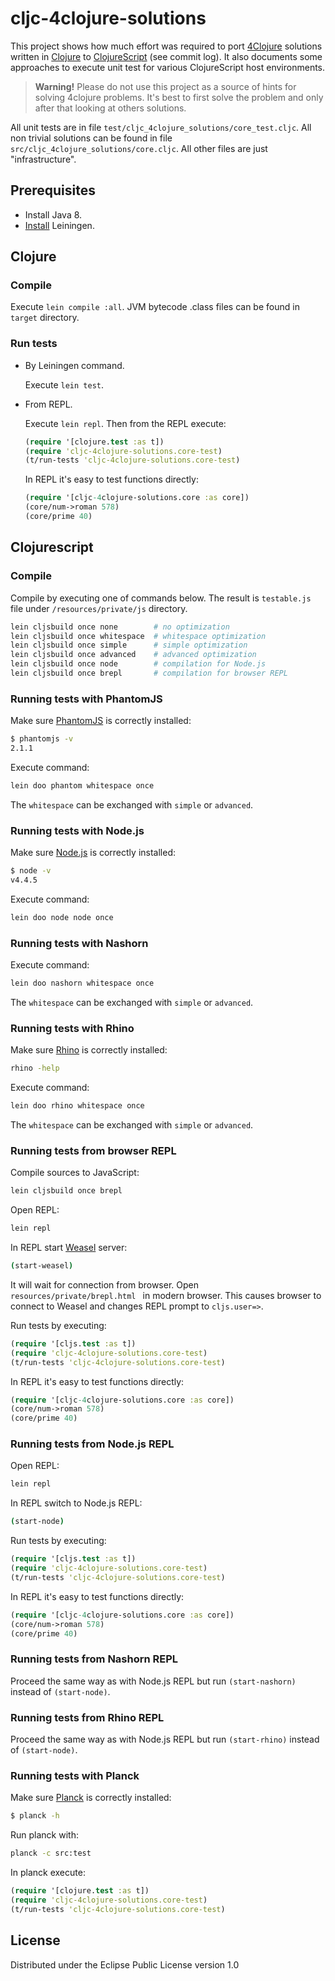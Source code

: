 # cljc-4clojure-solutions

This project shows how much effort was required to port [4Clojure](http://www.4clojure.com) solutions written in [Clojure](http://clojure.org/) to [ClojureScript](https://github.com/clojure/clojurescript) (see commit log). It also documents some approaches to execute unit test for various ClojureScript host environments.

> **Warning!** Please do not use this project as a source of hints for solving 4clojure problems. It's best to first solve the problem and only after that looking at others solutions.

All unit tests are in file `test/cljc_4clojure_solutions/core_test.cljc`. All non trivial solutions can be found in file `src/cljc_4clojure_solutions/core.cljc`. All other files are just "infrastructure".

## Prerequisites

- Install Java 8.
- [Install](http://leiningen.org/#install) Leiningen.

## Clojure

### Compile

Execute `lein compile :all`. JVM bytecode .class files can be found in `target` directory.

### Run tests

- By Leiningen command.

  Execute `lein test`.

- From REPL.

  Execute `lein repl`. Then from the REPL execute:

  ```clojure
  (require '[clojure.test :as t])
  (require 'cljc-4clojure-solutions.core-test)
  (t/run-tests 'cljc-4clojure-solutions.core-test)
  ```

  In REPL it's easy to test functions directly:

  ```clojure
  (require '[cljc-4clojure-solutions.core :as core])
  (core/num->roman 578)
  (core/prime 40)
  ```

## Clojurescript

### Compile

Compile by executing one of commands below. The result is `testable.js` file under `/resources/private/js` directory.

```sh
lein cljsbuild once none        # no optimization
lein cljsbuild once whitespace  # whitespace optimization
lein cljsbuild once simple      # simple optimization
lein cljsbuild once advanced    # advanced optimization
lein cljsbuild once node        # compilation for Node.js
lein cljsbuild once brepl       # compilation for browser REPL
```
### Running tests with PhantomJS

Make sure [PhantomJS](http://phantomjs.org/) is correctly installed:

```sh
$ phantomjs -v
2.1.1
```

Execute command:

```sh
lein doo phantom whitespace once
```

The `whitespace` can be exchanged with `simple` or `advanced`.

### Running tests with Node.js

Make sure [Node.js](http://nodejs.org) is correctly installed:

```sh
$ node -v
v4.4.5
```

Execute command:

```sh
lein doo node node once
```

### Running tests with Nashorn

Execute command:

```sh
lein doo nashorn whitespace once
```

The `whitespace` can be exchanged with `simple` or `advanced`.

### Running tests with Rhino

Make sure [Rhino](http://www.mozilla.org/rhino) is correctly installed:

```sh
rhino -help
```

Execute command:

```sh
lein doo rhino whitespace once
```

The `whitespace` can be exchanged with `simple` or `advanced`.

### Running tests from browser REPL

Compile sources to JavaScript:

```sh
lein cljsbuild once brepl
```

Open REPL:

```sh
lein repl
```

In REPL start [Weasel](https://github.com/tomjakubowski/weasel) server:

```sh
(start-weasel)
```

It will wait for connection from browser. Open `resources/private/brepl.html ` in modern browser. This causes browser to connect to Weasel and changes REPL prompt to `cljs.user=>`.

Run tests by executing:

```clojure
(require '[cljs.test :as t])
(require 'cljc-4clojure-solutions.core-test)
(t/run-tests 'cljc-4clojure-solutions.core-test)
```

In REPL it's easy to test functions directly:

```clojure
(require '[cljc-4clojure-solutions.core :as core])
(core/num->roman 578)
(core/prime 40)
```

### Running tests from Node.js REPL

Open REPL:

```sh
lein repl
```

In REPL switch to Node.js REPL:

```sh
(start-node)
```

Run tests by executing:

```clojure
(require '[cljs.test :as t])
(require 'cljc-4clojure-solutions.core-test)
(t/run-tests 'cljc-4clojure-solutions.core-test)
```

In REPL it's easy to test functions directly:

```clojure
(require '[cljc-4clojure-solutions.core :as core])
(core/num->roman 578)
(core/prime 40)
```

### Running tests from Nashorn REPL

Proceed the same way as with Node.js REPL but run `(start-nashorn)` instead of `(start-node)`.

### Running tests from Rhino REPL

Proceed the same way as with Node.js REPL but run `(start-rhino)` instead of `(start-node)`.

### Running tests with Planck

Make sure [Planck](https://github.com/mfikes/planck) is correctly installed:

```sh
$ planck -h
```

Run planck with:

```sh
planck -c src:test
```

In planck execute:

```clojure
(require '[clojure.test :as t])
(require 'cljc-4clojure-solutions.core-test)
(t/run-tests 'cljc-4clojure-solutions.core-test)
```

## License

Distributed under the Eclipse Public License version 1.0
